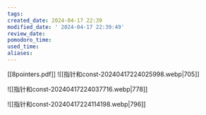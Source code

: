 ```yaml
---
tags: 
created_date: 2024-04-17 22:39
modified_date: ' 2024-04-17 22:39:49'
review_date: 
pomodoro_time: 
used_time: 
aliases:
---
```

[[8pointers.pdf]]
![[指针和const-20240417224025998.webp|705]]

![[指针和const-20240417224037716.webp|778]]

![[指针和const-20240417224114198.webp|796]]